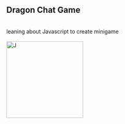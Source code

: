 <h2>Dragon Chat Game</h2><br>
leaning about Javascript to create minigame  <br><br>
<img src="https://imgur.com/bl96kSB.png" alt="J" width="200"/>
